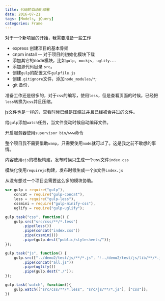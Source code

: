 ```yaml
---
title: 代码的自动化部署
date: 2016-07-21
tags: [Models, jQuery]
categories: Frame
---
```


对于一个新项目的开始，我需要准备一些工作
- express 创建项目的基本骨架
- cnpm install -- 对于项目的初始化模块下载
- 添加其它的node模块，比如`gulp, mockjs, uglify...`
- 添加源代码目录 `src`。
- 创建`gulp`的配置文件`gulpfile.js`
- 创建`.gitignore`文件，添加`node_modules/*`;
- git 备份，

准备工作还是很多的，对于`css`的编写，使用`less`，但是查看页面的时候，已经把`less`转换为`css`并且压缩。

js文件也是一样的，查看时候已经是压缩过并且已经被合并过的文件。

给`gulp`添加`watch`任务，当文件变动时候自动编译文件。

开启服务器使用`supervisor bin/www`命令

整个项目我不需要借助`wamp`，只需要使用`node`就可以了。这是我之前不敢想的事情。

内容使用`ejs`的模板构建，发布时候只生成一个css文件`index.css`

模块化使用`requirejs`构建，发布时候生成一个js文件`index.js`

从没有想过一个项目会需要这么多的模块协助。


```javascript
var gulp = require("gulp"),
    concat = require("gulp-concat"),
    less = require("gulp-less"),
    cssmini = require("gulp-minify-css"),
    uglify = require("gulp-uglify");

gulp.task("css", function() {
    gulp.src("src/css/**/*.less")
        .pipe(less())
        .pipe(concat("index.css"))
        .pipe(cssmini())
        .pipe(gulp.dest("public/stylesheets/"));
});

gulp.task("js", function() {
    gulp.src(["../demo2/test/js/**/*.js", "!../demo2/test/js/lib/**/*.js"])
        .pipe(concat("all.js"))
        .pipe(uglify())
        .pipe(gulp.dest("./"));
});

gulp.task('watch', function(){
    gulp.watch(["src/css/**/*.less", "src/js/**/*.js"], ["css"]);
})
```


